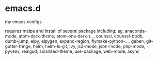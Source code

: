 # emacs.d
my emacs configs


requires melpa and install of several package including: ag, anaconda-mode, atom-dark-theme, atom-one-dark-t..., counsel, counsel-bbdb, dumb-jump, elpy, elpygen, expand-region, flymake-python-..., geben, git-gutter-fringe, helm, helm-ls-git, ivy, js2-mode, json-mode, php-mode, pyvenv, realgud, solarized-theme, use-package, web-mode, async
